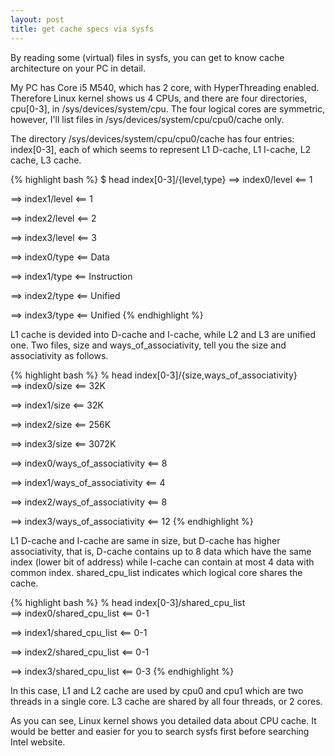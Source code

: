 ```yaml
---
layout: post
title: get cache specs via sysfs
---
```


By reading some (virtual) files in sysfs, you can get to know cache architecture on your PC in detail.

My PC has Core i5 M540, which has 2 core, with HyperThreading enabled. Therefore Linux kernel shows us 4 CPUs, and there are four directories, cpu[0-3], in /sys/devices/system/cpu. The four logical cores are symmetric, however, I'll list files in /sys/devices/system/cpu/cpu0/cache only.

The directory /sys/devices/system/cpu/cpu0/cache has four entries: index[0-3], each of which seems to represent L1 D-cache, L1 I-cache, L2 cache, L3 cache.

{% highlight bash %}
$ head index[0-3]/{level,type}
==> index0/level <==
1

==> index1/level <==
1

==> index2/level <==
2

==> index3/level <==
3

==> index0/type <==
Data

==> index1/type <==
Instruction

==> index2/type <==
Unified

==> index3/type <==
Unified
{% endhighlight %}


L1 cache is devided into D-cache and I-cache, while L2 and L3 are unified one. Two files, size and ways_of_associativity, tell you the size and associativity as follows. 

{% highlight bash %}
% head index[0-3]/{size,ways_of_associativity}       
==> index0/size <==
32K

==> index1/size <==
32K

==> index2/size <==
256K

==> index3/size <==
3072K

==> index0/ways_of_associativity <==
8

==> index1/ways_of_associativity <==
4

==> index2/ways_of_associativity <==
8

==> index3/ways_of_associativity <==
12
{% endhighlight %}

L1 D-cache and I-cache are same in size, but D-cache has higher associativity, that is, D-cache contains up to 8 data which have the same index (lower bit of address) while I-cache can contain at most 4 data with common index. shared_cpu_list indicates which logical core shares the cache. 

{% highlight bash %}
% head index[0-3]/shared_cpu_list   
==> index0/shared_cpu_list <==
0-1

==> index1/shared_cpu_list <==
0-1

==> index2/shared_cpu_list <==
0-1

==> index3/shared_cpu_list <==
0-3
{% endhighlight %}

In this case, L1 and L2 cache are used by cpu0 and cpu1 which are two threads in a single core. L3 cache are shared by all four threads, or 2 cores.


As you can see, Linux kernel shows you detailed data about CPU cache. It would be better and easier for you to search sysfs first before searching Intel website.
